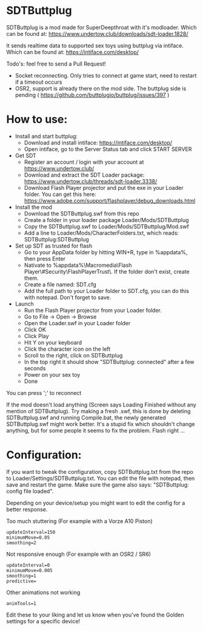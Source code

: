# SDTButtplug

SDTButtplug is a mod made for SuperDeepthroat with it's modloader. Which can be found at: https://www.undertow.club/downloads/sdt-loader.1828/

It sends realtime data to supported sex toys using buttplug via intiface. Which can be found at: https://intiface.com/desktop/

Todo's: feel free to send a Pull Request!
 - Socket reconnecting. Only tries to connect at game start, need to restart if a timeout occurs
 - OSR2, support is already there on the mod side. The buttplug side is pending ( https://github.com/buttplugio/buttplug/issues/397 )
 
# How to use:
 - Install and start buttplug:
	- Download and install intiface: https://intiface.com/desktop/
	- Open intiface, go to the Server Status tab and click START SERVER
 - Get SDT
	- Register an account / login with your account at https://www.undertow.club/
	- Download and extract the SDT Loader package: https://www.undertow.club/threads/sdt-loader.3338/
	- Download Flash Player projector and put the exe in your Loader folder. You can get this here: https://www.adobe.com/support/flashplayer/debug_downloads.html
 - Install the mod
	 - Download the SDTButtplug.swf from this repo
	 - Create a folder in your loader package Loader/Mods/SDTButtplug
	 - Copy the SDTButtplug.swf to Loader/Mods/SDTButtplug/Mod.swf
	 - Add a line to Loader/Mods/CharacterFolders.txt, which reads: SDTButtplug:SDTButtplug
 - Set up SDT as trusted for flash
	- Go to your AppData folder by hitting WIN+R, type in %appdata%, then press Enter
	- Nativate to %appdata%\\Macromedia\\Flash Player\\#Security\FlashPlayerTrust\\. If the folder don't exist, create them.
	- Create a file named: SDT.cfg
	- Add the full path to your Loader folder to SDT.cfg, you can do this with notepad. Don't forget to save.
 - Launch
    - Run the Flash Player projector from your Loader folder.
	- Go to File -> Open -> Browse
	- Open the Loader.swf in your Loader folder
	- Click OK
	- Click Play
	- Hit Y on your keyboard
	- Click the character icon on the left
	- Scroll to the right, click on SDTButtplug
	- In the top right it should show "SDTButtplug: connected" after a few seconds
	- Power on your sex toy
	- Done
	
You can press ';' to reconnect

If the mod doesn't load anything (Screen says Loading Finished without any mention of SDTButtplug). Try making a fresh .swf, this is done by deleting SDTButtplug.swf and running Compile.bat, the newly generated SDTButtplug.swf might work better.
It's a stupid fix which shouldn't change anything, but for some people it seems to fix the problem. Flash right ...

# Configuration:

If you want to tweak the configuration, copy SDTButtplug.txt from the repo to Loader/Settings/SDTButtplug.txt. You can edit the file with notepad, then save and restart the game.
Make sure the game also says: "SDTButtplug: config file loaded".

Depending on your device/setup you might want to edit the config for a better response.

Too much stuttering (For example with a Vorze A10 Piston)
```
updateInterval=150
minimumMove=0.05
smoothing=2
```

Not responsive enough (For example with an OSR2 / SR6)
```
updateInterval=0
minimumMove=0.005
smoothing=1
predictive=
```

Other animations not working
```
animTools=1
```

Edit these to your liking and let us know when you've found the Golden settings for a specific device!